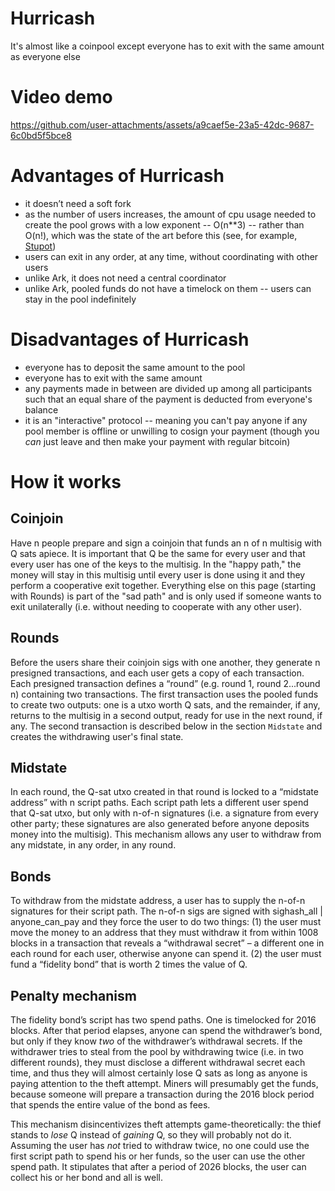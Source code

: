 # Hurricash
It's almost like a coinpool except everyone has to exit with the same amount as everyone else

# Video demo
https://github.com/user-attachments/assets/a9caef5e-23a5-42dc-9687-6c0bd5f5bce8

# Advantages of Hurricash

- it doesn’t need a soft fork
- as the number of users increases, the amount of cpu usage needed to create the pool grows with a low exponent -- O(n**3) -- rather than O(n!), which was the state of the art before this (see, for example, [Stupot](https://github.com/stutxo/op_ctv_payment_pool))
- users can exit in any order, at any time, without coordinating with other users
- unlike Ark, it does not need a central coordinator
- unlike Ark, pooled funds do not have a timelock on them -- users can stay in the pool indefinitely

# Disadvantages of Hurricash

- everyone has to deposit the same amount to the pool
- everyone has to exit with the same amount
- any payments made in between are divided up among all participants such that an equal share of the payment is deducted from everyone's balance
- it is an "interactive" protocol -- meaning you can't pay anyone if any pool member is offline or unwilling to cosign your payment (though you *can* just leave and then make your payment with regular bitcoin)

# How it works

## Coinjoin

Have n people prepare and sign a coinjoin that funds an n of n multisig with Q sats apiece. It is important that Q be the same for every user and that every user has one of the keys to the multisig. In the "happy path," the money will stay in this multisig until every user is done using it and they perform a cooperative exit together. Everything else on this page (starting with Rounds) is part of the "sad path" and is only used if someone wants to exit unilaterally (i.e. without needing to cooperate with any other user).

## Rounds

Before the users share their coinjoin sigs with one another, they generate n presigned transactions, and each user gets a copy of each transaction. Each presigned transaction defines a “round” (e.g. round 1, round 2...round n) containing two transactions. The first transaction uses the pooled funds to create two outputs: one is a utxo worth Q sats, and the remainder, if any, returns to the multisig in a second output, ready for use in the next round, if any. The second transaction is described below in the section `Midstate` and creates the withdrawing user's final state.

## Midstate

In each round, the Q-sat utxo created in that round is locked to a “midstate address” with n script paths. Each script path lets a different user spend that Q-sat utxo, but only with n-of-n signatures (i.e. a signature from every other party; these signatures are also generated before anyone deposits money into the multisig). This mechanism allows any user to withdraw from any midstate, in any order, in any round.

## Bonds

To withdraw from the midstate address, a user has to supply the n-of-n signatures for their script path. The n-of-n sigs are signed with sighash_all | anyone_can_pay and they force the user to do two things: (1) the user must move the money to an address that they must withdraw it from within 1008 blocks in a transaction that reveals a “withdrawal secret” – a different one in each round for each user, otherwise anyone can spend it. (2) the user must fund a “fidelity bond” that is worth 2 times the value of Q.

## Penalty mechanism

The fidelity bond’s script has two spend paths. One is timelocked for 2016 blocks. After that period elapses, anyone can spend the withdrawer’s bond, but only if they know *two* of the withdrawer’s withdrawal secrets. If the withdrawer tries to steal from the pool by withdrawing twice (i.e. in two different rounds), they must disclose a different withdrawal secret each time, and thus they will almost certainly lose Q sats as long as anyone is paying attention to the theft attempt. Miners will presumably get the funds, because someone will prepare a transaction during the 2016 block period that spends the entire value of the bond as fees.

This mechanism disincentivizes theft attempts game-theoretically: the thief stands to *lose* Q instead of *gaining* Q, so they will probably not do it. Assuming the user has *not* tried to withdraw twice, no one could use the first script path to spend his or her funds, so the user can use the other spend path. It stipulates that after a period of 2026 blocks, the user can collect his or her bond and all is well.


